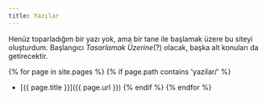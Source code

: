 ```yaml
---
title: Yazılar
---
```


Henüz toparladığım bir yazı yok, ama bir tane ile başlamak üzere bu siteyi
oluşturdum. Başlangıcı _Tasarlamak Üzerine_(?) olacak, başka alt konuları da
getirecektir.

{% for page in site.pages %}
  {% if page.path contains 'yazilar/' %}
  - [{{ page.title }}]({{ page.url }})
  {% endif %}
{% endfor %}
